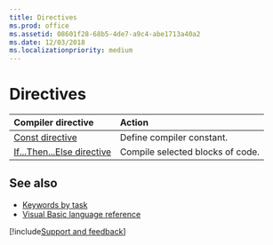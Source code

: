 ```yaml
---
title: Directives
ms.prod: office
ms.assetid: 08601f28-68b5-4de7-a9c4-abe1713a40a2
ms.date: 12/03/2018
ms.localizationpriority: medium
---
```



# Directives


|Compiler directive|Action|
|:-----------------|:-----|
|[Const directive](user-interface-help/const-directive.md) | Define compiler constant.|
|[If...Then...Else directive](user-interface-help/ifthenelse-directive.md) | Compile selected blocks of code.|




## See also

- [Keywords by task](user-interface-help/keywords-by-task.md)
- [Visual Basic language reference](user-interface-help/visual-basic-language-reference.md)

[!include[Support and feedback](~/includes/feedback-boilerplate.md)]
